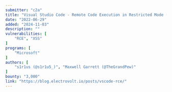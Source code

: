 ```yaml
---
submitter: "c2a"
title: "Visual Studio Code - Remote Code Execution in Restricted Mode (CVE-2021-43908)"
date: "2022-06-29"
added: "2024-11-03"
description: ""
vulnerabilities: [
    "RCE", "XSS"
]
programs: [
    "Microsoft"
]
authors: [
    "s1r1us (@s1r1u5_)", "Maxwell Garrett (@TheGrandPew)"
]
bounty: "3,000"
link: "https://blog.electrovolt.io/posts/vscode-rce/"
---
```




